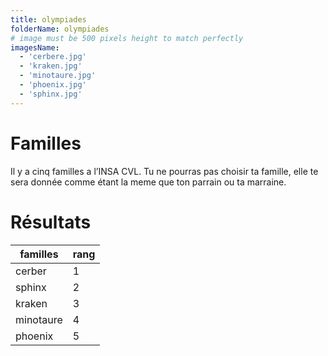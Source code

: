 ```yaml
---
title: olympiades
folderName: olympiades
# image must be 500 pixels height to match perfectly
imagesName:
  - 'cerbere.jpg'
  - 'kraken.jpg'
  - 'minotaure.jpg'
  - 'phoenix.jpg'
  - 'sphinx.jpg'
---
```


# Familles

Il y a cinq familles a l’INSA CVL. Tu ne pourras pas choisir ta famille, elle te sera donnée comme étant la meme que ton parrain ou ta marraine.

<v-row justify="center">
  <v-col cols="12" sm="8" md="6" lg="4">
    <carousel :names="imagesName" :folder-name="folderName"></carousel>
  </v-col>
</v-row>

# Résultats

| familles  | rang |
| --------- | ---- |
| cerber    | 1    |
| sphinx    | 2    |
| kraken    | 3    |
| minotaure | 4    |
| phoenix   | 5    |
